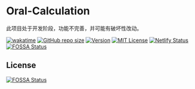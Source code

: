 # Oral-Calculation

此项目处于开发阶段，功能不完善，并可能有破坏性改动。

[![wakatime](https://wakatime.com/badge/user/b039f61c-2701-482d-9f84-542f07630e52/project/263532e1-5ee6-47c8-88d2-be5ba984adfc.svg)](https://wakatime.com/badge/user/b039f61c-2701-482d-9f84-542f07630e52/project/263532e1-5ee6-47c8-88d2-be5ba984adfc)
[![GitHub repo size](https://img.shields.io/github/languages/code-size/cup113/Oral-Calculation)](https://github.com/cup113/Oral-Calculation)
[![Version](https://img.shields.io/github/package-json/v/cup113/Oral-Calculation)](https://github.com/cup113/Oral-Calculation)
[![MIT License](https://img.shields.io/github/license/cup113/Oral-Calculation)](https://github.com/cup113/Oral-Calculation)
[![Netlify Status](https://api.netlify.com/api/v1/badges/7c1fcffe-fbe5-42a6-a8ac-bbd05641bc58/deploy-status)](https://app.netlify.com/sites/oral-calculation/deploys)
[![FOSSA Status](https://app.fossa.com/api/projects/git%2Bgithub.com%2Fcup113%2FOral-Calculation.svg?type=shield)](https://app.fossa.com/projects/git%2Bgithub.com%2Fcup113%2FOral-Calculation?ref=badge_shield)


## License
[![FOSSA Status](https://app.fossa.com/api/projects/git%2Bgithub.com%2Fcup113%2FOral-Calculation.svg?type=large)](https://app.fossa.com/projects/git%2Bgithub.com%2Fcup113%2FOral-Calculation?ref=badge_large)